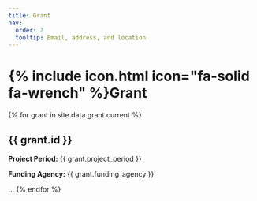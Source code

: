```yaml
---
title: Grant
nav:
  order: 2
  tooltip: Email, address, and location
---
```


# {% include icon.html icon="fa-solid fa-wrench" %}Grant

{% for grant in site.data.grant.current %}
  <h2>{{ grant.id }}</h2>
  <p><strong>Project Period:</strong> {{ grant.project_period }}</p>
  <p><strong>Funding Agency:</strong> {{ grant.funding_agency }}</p>
  ...
{% endfor %}